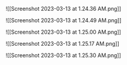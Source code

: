 ![[Screenshot 2023-03-13 at 1.24.36 AM.png]]

![[Screenshot 2023-03-13 at 1.24.49 AM.png]]

![[Screenshot 2023-03-13 at 1.25.00 AM.png]]

![[Screenshot 2023-03-13 at 1.25.17 AM.png]]

![[Screenshot 2023-03-13 at 1.25.30 AM.png]]